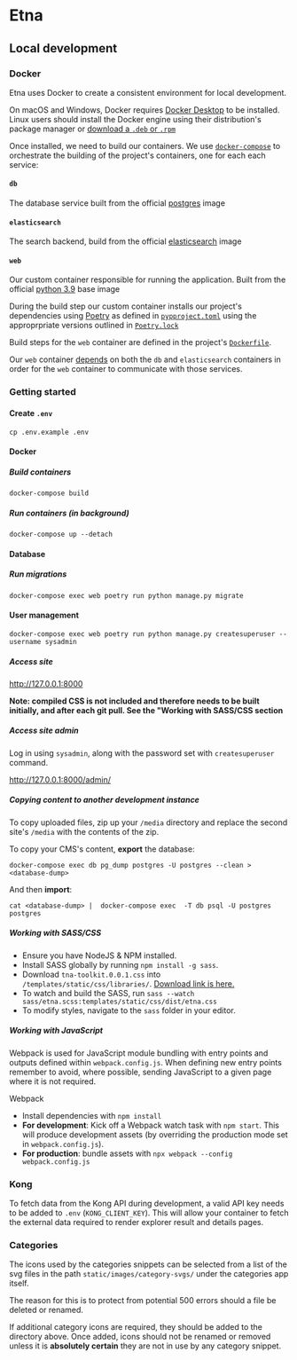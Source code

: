 # Etna

## Local development

### Docker

Etna uses Docker to create a consistent environment for local development.

On macOS and Windows, Docker requires [Docker
Desktop](https://www.docker.com/products/docker-desktop) to be installed. Linux
users should install the Docker engine using their distribution's package
manager or [download a `.deb` or
`.rpm`](https://docs.docker.com/engine/install/)

Once installed, we need to build our containers. We use
[`docker-compose`](https://docs.docker.com/compose/) to orchestrate the
building of the project's containers, one for each each service:

#### `db`

The database service built from the official [postgres](https://hub.docker.com/_/postgres/) image

#### `elasticsearch`

The search backend, build from the official [elasticsearch](https://hub.docker.com/_/elasticsearch/) image

#### `web`

Our custom container responsible for running the application. Built from the
official [python 3.9](https://hub.docker.com/_/python/) base image

During the build step our custom container installs our project's dependencies
using [Poetry](https://python-poetry.org) as defined in
[`pypproject.toml`](pyproject.toml) using the approprpriate versions outlined
in [`Poetry.lock`](Poetry.lock)

Build steps for the `web` container are defined in the project's [`Dockerfile`](Dockerfile).

Our `web` container
[depends](https://docs.docker.com/compose/compose-file/compose-file-v3/#depends_on)
on both the `db` and `elasticsearch` containers in order for the `web`
container to communicate with those services.

### Getting started

#### Create `.env`

`cp .env.example .env`

#### Docker

##### Build containers

`docker-compose build`

##### Run containers (in background)

`docker-compose up --detach`

#### Database

##### Run migrations

`docker-compose exec web poetry run python manage.py migrate`

#### User management

`docker-compose exec web poetry run python manage.py createsuperuser --username sysadmin`

##### Access site

<http://127.0.0.1:8000>

**Note: compiled CSS is not included and therefore needs to be built initially, and after each git pull. See the "Working with SASS/CSS section**

##### Access site admin

Log in using `sysadmin`, along with the password set with `createsuperuser` command.

<http://127.0.0.1:8000/admin/>

##### Copying content to another development instance

To copy uploaded files, zip up your `/media` directory and replace the second
site's `/media` with the contents of the zip.

To copy your CMS's content, **export** the database:

`docker-compose exec db pg_dump postgres -U postgres --clean > <database-dump>`

And then **import**:

`cat <database-dump> |  docker-compose exec  -T db psql -U postgres postgres`

##### Working with SASS/CSS

- Ensure you have NodeJS & NPM installed.
- Install SASS globally by running `npm install -g sass`.
- Download `tna-toolkit.0.0.1.css` into `/templates/static/css/libraries/`. [Download link is here.](https://raw.githubusercontent.com/nationalarchives/tna-frontend-design-toolkit/main/dist/css/tna-toolkit.0.0.1.css)
- To watch and build the SASS, run `sass --watch sass/etna.scss:templates/static/css/dist/etna.css`
- To modify styles, navigate to the `sass` folder in your editor.


##### Working with JavaScript

Webpack is used for JavaScript module bundling with entry points and outputs defined within `webpack.config.js`. When defining new
entry points remember to avoid, where possible, sending JavaScript to a given page where it is not required.

Webpack

- Install dependencies with `npm install`
- **For development**: Kick off a Webpack watch task with `npm start`. This will produce development assets (by overriding the production mode set in `webpack.config.js`).
- **For production**: bundle assets with `npx webpack --config webpack.config.js`

### Kong

To fetch data from the Kong API during development, a valid API key
needs to be added to `.env` (`KONG_CLIENT_KEY`). This will allow your container
to fetch the external data required to render explorer result and details
pages.

### Categories

The icons used by the categories snippets can be selected from a list of the svg files in the path `static/images/category-svgs/` under the categories app itself.

The reason for this is to protect from potential 500 errors should a file be deleted or renamed.

If additional category icons are required, they should be added to the directory above. Once added, icons should not be renamed or removed unless it is **absolutely certain** they are not in use by any category snippet.
